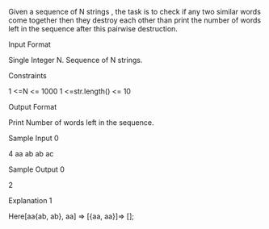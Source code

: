 Given a sequence of N strings , the task is to check if any two similar words come together then they destroy each other than print the number of words left in the sequence after this pairwise destruction.

Input Format

Single Integer N.
Sequence of N strings.

Constraints

1 <=N <= 1000
1 <=str.length()  <= 10

Output Format

Print Number of words left in the sequence.

Sample Input 0

4
aa ab ab ac

Sample Output 0

2

Explanation 1

Here[aa{ab, ab}, aa]  =>  [{aa, aa}]=> [];

